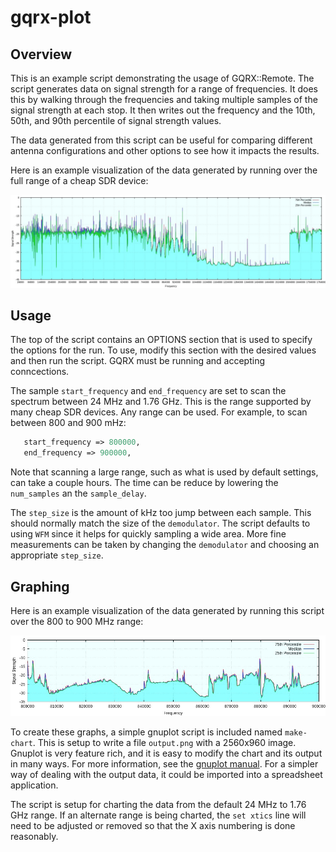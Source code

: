 # gqrx-plot

## Overview

This is an example script demonstrating the usage of GQRX::Remote.  The script generates data on signal strength for a range of frequencies.  It does this by walking through the frequencies and taking multiple samples of the signal strength at each stop.  It then writes out the frequency and the 10th, 50th, and 90th percentile of signal strength values.

The data generated from this script can be useful for comparing different antenna configurations and other options to see how it impacts the results.

Here is an example visualization of the data generated by running over the full range of a cheap SDR device:

![large-demo-graph](large-demo.jpg)


## Usage

The top of the script contains an OPTIONS section that is used to specify the options for the run.  To use, modify this section with the desired values and then run the script.  GQRX must be running and accepting conncections.

The sample `start_frequency` and `end_frequency` are set to scan the spectrum between 24 MHz and 1.76 GHz.  This is the range supported by many cheap SDR devices.  Any range can be used.  For example, to scan between 800 and 900 mHz:

```perl
   start_frequency => 800000,
   end_frequency => 900000,
```

Note that scanning a large range, such as what is used by default settings, can take a couple hours.  The time can be reduce by lowering the `num_samples` an the `sample_delay`.

The `step_size` is the amount of kHz too jump between each sample.  This should normally match the size of the `demodulator`.  The script defaults to using `WFM` since it helps for quickly sampling a wide area.  More fine measurements can be taken by changing the `demodulator` and choosing an appropriate `step_size`.


## Graphing

Here is an example visualization of the data generated by running this script over the 800 to 900 MHz range:

![small-demo-graph](small-demo.jpg)

To create these graphs, a simple gnuplot script is included named `make-chart`.  This is setup to write a file `output.png` with a 2560x960 image.  Gnuplot is very feature rich, and it is easy to modify the chart and its output in many ways.  For more information, see the [gnuplot manual](http://www.gnuplot.info/documentation.html).  For a simpler way of dealing with the output data, it could be imported into a spreadsheet application.

The script is setup for charting the data from the default 24 MHz to 1.76 GHz range.  If an alternate range is being charted, the `set xtics` line will need to be adjusted or removed so that the X axis numbering is done reasonably.

